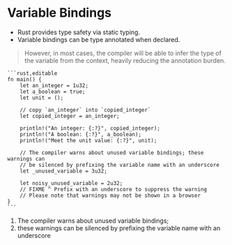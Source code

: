 # Variable Bindings

- Rust provides type safety via static typing.
- Variable bindings can be type annotated when declared.

> However, in most cases, the compiler will be able
> to infer the type of the variable from the context, heavily reducing the
> annotation burden.

~~~admonish tip title="Values (like literals) can be bound to variables, using the *let* binding." collapsible=true
```rust,editable
fn main() {
    let an_integer = 1u32;
    let a_boolean = true;
    let unit = ();

    // copy `an_integer` into `copied_integer`
    let copied_integer = an_integer;

    println!("An integer: {:?}", copied_integer);
    println!("A boolean: {:?}", a_boolean);
    println!("Meet the unit value: {:?}", unit);

    // The compiler warns about unused variable bindings; these warnings can
    // be silenced by prefixing the variable name with an underscore
    let _unused_variable = 3u32;

    let noisy_unused_variable = 2u32;
    // FIXME ^ Prefix with an underscore to suppress the warning
    // Please note that warnings may not be shown in a browser
}
```
~~~

1. The compiler warns about unused variable bindings;
2. these warnings can be silenced by prefixing the variable name with an underscore